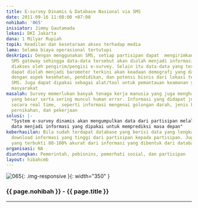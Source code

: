 ```yaml
---
title: E-survey Dinamis & Database Nasional via SMS
date: 2011-09-16 11:08:00 +07:00
nohibah: '065'
inisiator: Jimmy Gautamada
lokasi: DKI Jakarta
dana: 1 Milyar Rupiah
topik: Keadilan dan kesetaraan akses terhadap media
lama: Selama biaya operasional tertutupi
deskripsi: Dengan menggunakan SMS, setiap partisipan dapat  mengirimkan SMS ke sebuah
  SMS gateway sehingga data-data tersebut akan diolah menjadi informasi yang dapat
  diakses oleh pengirim/pengisi e-survey. Selain itu data-data yang tersimpan di database
  dapat diolah menjadi barometer terkini akan keadaan demografi yang dapat dikaitkan
  dengan aspek kesehatan, pendidikan, dan potensi bisnis dari lokasi tempat pengirim
  SMS. Juga dapat dipakai sebagai alat/tool untuk pemantauan keamanan yang swadaya
  masyarakat
masalah: Survey memerlukan banyak tenaga kerja manusia yang juga menghabiskan biaya
  yang besar serta sering muncul human error. Informasi yang didapat juga akan diolah
  secara real time,  seperti informasi mengenai golongan darah, jenis kelamin, status
  pernikahan, dan pekerjaan
solusi: |-
  "System e-survey dinamis akan mengumpulkan data dari partisipan melalui SMS ke suatu database yang akan diolah dengan mesin AI (artificial intelligence/kecerdasan buatan). Bersama para staff analisa database, AI akan belajar tentang cara-cara mengolah
  data menjadi informasi yang dipakai untuk memprediksi masa depan"
keberhasilan: Bila sudah terdapat database yang berisi data yang lengkap dan tingkat
  download informasi yang tinggi dari partisipan kepada partisipan. Juga adanya prediksi
  yang terbukti 80-100% akurat dari informasi yang dibentuk dari database
organisasi: NA
diuntungkan: Pemerintah, pebisnins, pemerhati sosial, dan partisipan
layout: hibahcmb
---
```


![065](/static/img/hibahcmb/065.png){: .img-responsive }{: width="350" }

### {{ page.nohibah }} - {{ page.title }}

---
